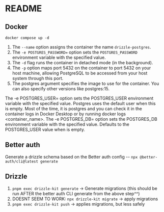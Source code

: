 # README

## Docker

<!-- OLD: `docker run --name drizzle-postgres -e POSTGRES_PASSWORD=mypassword -d -p 5432:5432 postgres:17` -->

`docker compose up -d`

1. The `--name` option assigns the container the name `drizzle-postgres`.
2. The `-e POSTGRES_PASSWORD=` option sets the `POSTGRES_PASSWORD` environment variable with the specified value.
3. The `-d` flag runs the container in detached mode (in the background).
4. The `-p` option maps port 5432 on the container to port 5432 on your host machine, allowing PostgreSQL to be accessed from your host system through this port.
5. The postgres argument specifies the image to use for the container. You can also specify other versions like postgres:15.

The -e POSTGRES_USER= option sets the POSTGRES_USER environment variable with the specified value. Postgres uses the default user when this is empty. Most of the time, it is postgres and you can check it in the container logs in Docker Desktop or by running docker logs <container_name>.
The -e POSTGRES_DB= option sets the POSTGRES_DB environment variable with the specified value. Defaults to the POSTGRES_USER value when is empty.

## Better auth

Generate a drizzle schema based on the Better auth config -- `npx @better-auth/cli@latest generate`

## Drizzle

1. `pnpm exec drizzle-kit generate` -> Generate migrations (this should be run AFTER the better auth CLI generate from the above step^^)
2. DOESNT SEEM TO WORK: `npx drizzle-kit migrate` -> apply migrations
3. `pnpm exec drizzle-kit push` -> applies migrations, but less safely
